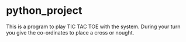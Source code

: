 # python_project
This is a program to play TIC TAC TOE with the system.
During your turn you give the co-ordinates to place a cross or nought.
